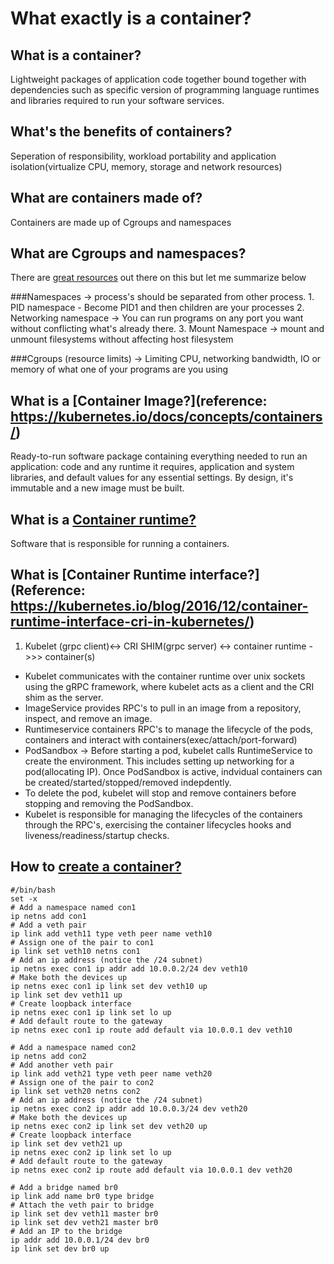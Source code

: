 # What exactly is a container?

## What is a container?
Lightweight packages of application code together bound together with dependencies such as specific version of programming language runtimes and libraries required to run your software services.

## What's the benefits of containers?
Seperation of responsibility, workload portability and application isolation(virtualize CPU, memory, storage and network resources)

## What are containers made of?
Containers are made up of Cgroups and namespaces

## What are Cgroups and namespaces?
There are [great resources](https://jvns.ca/blog/2016/10/10/what-even-is-a-container/) out there on this but let me summarize below

  ###Namespaces -> process's should be separated from other process.
    1. PID namespace - Become PID1 and then children are your processes
    2. Networking namespace -> You can run programs on any port you want without conflicting what's already there.
    3. Mount Namespace -> mount and unmount filesystems without affecting host filesystem

  ###Cgroups (resource limits) -> Limiting CPU, networking bandwidth, IO or memory of what one of your programs are you using

## What is a [Container Image?](reference: https://kubernetes.io/docs/concepts/containers/)
Ready-to-run software package containing everything needed to run an application: code and any runtime it requires, application and system libraries, and default values for any essential settings. By design, it's immutable and a new image must be built.

## What is a [Container runtime?](https://kubernetes.io/docs/setup/production-environment/container-runtimes/)
Software that is responsible for running a containers.


## What is [Container Runtime interface?](Reference: https://kubernetes.io/blog/2016/12/container-runtime-interface-cri-in-kubernetes/)

1. Kubelet (grpc client)<-> CRI SHIM(grpc server) <-> container runtime ->>> container(s)
  - Kubelet communicates with the container runtime over unix sockets using the gRPC framework, where kubelet acts as a client and the CRI shim as the server.
  - ImageService provides RPC's to pull in an image from a repository, inspect, and remove an image.
  - Runtimeservice containers RPC's to manage the lifecycle of the pods, containers and interact with containers(exec/attach/port-forward)
  - PodSandbox -> Before starting a pod, kubelet calls RuntimeService to create the environment. This includes setting up networking for a pod(allocating IP). Once PodSandbox is active, indvidual containers can be created/started/stopped/removed indepdently.
  - To delete the pod, kubelet will stop and remove containers before stopping and removing the PodSandbox.
  - Kubelet is responsible for managing the lifecycles of the containers through the RPC's, exercising the container lifecycles hooks and liveness/readiness/startup checks.

## How to [create a container?](https://medium.com/@arpitkh96/basics-of-container-networking-with-linux-part-1-3a3cdc64c87a)

  ```
  #/bin/bash
  set -x
  # Add a namespace named con1
  ip netns add con1
  # Add a veth pair
  ip link add veth11 type veth peer name veth10
  # Assign one of the pair to con1
  ip link set veth10 netns con1
  # Add an ip address (notice the /24 subnet)
  ip netns exec con1 ip addr add 10.0.0.2/24 dev veth10
  # Make both the devices up
  ip netns exec con1 ip link set dev veth10 up
  ip link set dev veth11 up
  # Create loopback interface
  ip netns exec con1 ip link set lo up
  # Add default route to the gateway
  ip netns exec con1 ip route add default via 10.0.0.1 dev veth10

  # Add a namespace named con2
  ip netns add con2
  # Add another veth pair
  ip link add veth21 type veth peer name veth20
  # Assign one of the pair to con2
  ip link set veth20 netns con2
  # Add an ip address (notice the /24 subnet)
  ip netns exec con2 ip addr add 10.0.0.3/24 dev veth20
  # Make both the devices up
  ip netns exec con2 ip link set dev veth20 up
  # Create loopback interface
  ip link set dev veth21 up
  ip netns exec con2 ip link set lo up
  # Add default route to the gateway
  ip netns exec con2 ip route add default via 10.0.0.1 dev veth20

  # Add a bridge named br0
  ip link add name br0 type bridge
  # Attach the veth pair to bridge
  ip link set dev veth11 master br0
  ip link set dev veth21 master br0
  # Add an IP to the bridge
  ip addr add 10.0.0.1/24 dev br0
  ip link set dev br0 up
  ```
